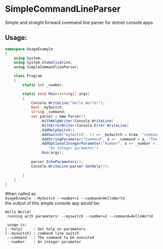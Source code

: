 # SimpleCommandLineParser
Simple and straight forward command line parser for dotnet console apps

## Usage:
``` c#
namespace UsageExample
{
    using System;
    using System.Globalization;
    using SimpleCommandlineParser;

    class Program
    {
        static int _number;

        static void Main(string[] args)
        {
            Console.WriteLine("Hello World!");
            bool _mySwitch;
            string _command;
            var parser = new Parser()
                .WithHelpWriter(Console.WriteLine)
                .WithErrorWriter(Console.Error.WriteLine)
                .AddHelpSwitch()
                .AddSwitch("mySwitch", () => _mySwitch = true, "command line switch")
                .AddStringParameter("Command", a => _command = a, "The command to be executed")
                .AddOptionalIntegerParameter("Number", a => _number = int.Parse(a, NumberStyles.Integer, CultureInfo.InvariantCulture),
                    "An integer parameter")
                .Run(args);
                
            parser.EchoParameters();
            Console.WriteLine(parser.GetHelp());
            
        }
    }
}
```

When called as   
`UsageExample --MySwitch --number=1 --command=HelloWorld`  
the output of this simple console app would be:  

```
Hello World!
 running with parameters: --myswitch --number=1 --command=HelloWorld

 usage is:
[--help]     : Get help on parameters
[--myswitch] : command line switch
 --command   : The command to be executed
 --number    : An integer parameter
```